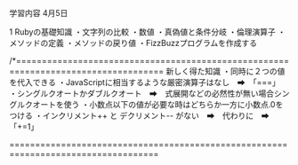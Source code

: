 学習内容
4月5日


1 Rubyの基礎知識
・文字列の比較
・数値
・真偽値と条件分岐
・倫理演算子
・メソッドの定義
・メソッドの戻り値
・FizzBuzzプログラムを作成する

/*===================================================================================
新しく得た知識
・同時に２つの値を代入できる
・JavaScriptに相当するような厳密演算子はなし　➡　「===」
・シングルクオートかダブルクオート　➡　式展開などの必然性が無い場合シングルクオートを使う
・小数点以下の値が必要な時はどちらか一方に小数点.0をつける
・インクリメント++ と デクリメント-- がない　➡　代わりに　➡　「+=1」

===================================================================================


